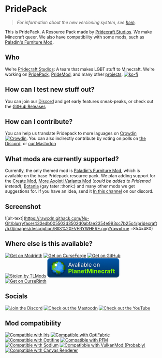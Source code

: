 <!-- Cuties -->
# PridePack
> *For information about the new versioning system, see [here](https://github.com/Pridecraft-Studios/pridepack/blob/format17/VERSIONING.md).*

This is PridePack. A Resource Pack made by [Pridecraft Studios](https://git.pridecraft.gay/). We make Minecraft queer.
We also have compatibility with some mods, such as [Paladin's Furniture Mod](https://modrinth.com/mod/paladins-furniture).
## Who
We're [Pridecraft Studios](https://pridecraft.gay): A team that makes LGBT stuff to Minecraft. We're working on [PridePack](https://git.pridecraft.gay/PridePack), [PrideMod](https://git.pridecraft.gay/PrideMod), and many other [projects](https://github.com/orgs/Pridecraft-Studios/repositories).
[![ko-fi](https://rawcdn.githack.com/intergrav/devins-badges/1aec26abb75544baec37249f42008b2fcc0e731f/assets/cozy/donate/kofi-plural_vector.svg)](https://ko-fi.com/W7W4NLJWR)
## How can I test new stuff out?
You can join our [Discord](https://discord.pridecraft.gay) and get early features sneak-peaks, or check out the [GitHub Releases](https://git.pridecraft.gay/PridePack)
## How can I contribute?
You can help us translate Pridepack to more laguages on [Crowdin](https://crowdin.com/project/pridepack/settings) [![Crowdin](https://badges.crowdin.net/pridepack/localized.svg)](https://crowdin.com/project/pridepack).
You can also indirectly contribute by voting on polls on [the Discord](https://discord.pridecraft.gay), or [our Mastodon](https://tech.lgbt/@pridecraft)
## What mods are currently supported?
Currently, the only themed mod is [Paladin's Furniture Mod](https://modrinth.com/mod/paladins-furniture), which is available on the base Pridepack resource pack.
We plan adding support for the [Create Mod](https://modrinth.com/mod/create), [More Axolotl Variants Mod](https://modrinth.com/mod/mavm) (*could be added to Pridemod instead*), [Botania](https://modrinth.com/mod/botania) (gay tater :thonk:) and many other mods we get suggestions for. If you have an idea, send it [In this channel](https://canary.discord.com/channels/1091969030694375444/1105937605838770227) on our discord.
## Screenshot
![alt-text](https://rawcdn.githack.com/Nu-Git/blurryface/433edb005503d3502d0abfae2354e993cc7b25c4/pridecraft/5.0/images/description/BIIS%20EVERYWHERE.png?raw=true =854x480)

## Where else is this available?
[![Get on Modrinth](https://rawcdn.githack.com/intergrav/devins-badges/1aec26abb75544baec37249f42008b2fcc0e731f/assets/cozy/available/modrinth_64h.png?raw=true)](https://modrinth.com/resourcepack/pridepack) [![Get on CurseForge](https://rawcdn.githack.com/intergrav/devins-badges/1aec26abb75544baec37249f42008b2fcc0e731f/assets/cozy/available/curseforge_64h.png?raw=true)](https://www.curseforge.com/minecraft/texture-packs/pride-pack) [![Get on GitHub](https://rawcdn.githack.com/intergrav/devins-badges/1aec26abb75544baec37249f42008b2fcc0e731f/assets/cozy/available/git_64h.png?raw=true)](https://github.com/Pridecraft-Studios/pridepack) [![Stolen by TLMods](https://rawcdn.githack.com/Nu-Git/blurrybadges/88c6971e38f189d9dc9393c8a4933974559c3c1d/badges/64h/Stolen%20By%20TLMods.png?raw=true)](https://tlmods.org/en/resourcepacks/pride-pack/) [![Get on PMC](https://github.com/Nu-Git/blurrybadges/blob/main/badges/64h/Avaliable%20On%20PMC.png?raw=true)](https://www.planetminecraft.com/member/canalnu/) [
![Get on CurseRinth](https://rawcdn.githack.com/Nu-Git/blurrybadges/88c6971e38f189d9dc9393c8a4933974559c3c1d/badges/64h/Avaliable%20on%20Curserinth.png?raw=true)](https://curserinth.kuylar.dev/resourcepack/respack__pride-pack)
## Socials
[![Join the Discord](https://rawcdn.githack.com/intergrav/devins-badges/1aec26abb75544baec37249f42008b2fcc0e731f/assets/cozy/social/discord-plural_64h.png?raw=true)](https://discord.pridecraft.gay) [![Check out the Mastoodn](https://rawcdn.githack.com/intergrav/devins-badges/1aec26abb75544baec37249f42008b2fcc0e731f/assets/cozy/social/mastodon-plural_64h.png?raw=true)](https://tech.lgbt/@pridecraft) [ ![Check out the YouTube](https://rawcdn.githack.com/intergrav/devins-badges/1aec26abb75544baec37249f42008b2fcc0e731f/assets/cozy/social/youtube-plural_64h.png?raw=true)](https://youtube.com/@PridecraftStudios)
## Mod compatibility
[![Compatible with Iris](https://rawcdn.githack.com/Nu-Git/questionmark-badges/88c6971e38f189d9dc9393c8a4933974559c3c1d/badges/1Xpng/Compatible%20with%20Iris%20Shaders@1x-1.png?raw=true)](https://irisshaders.net/) [![Compatible with OptiFabric](https://rawcdn.githack.com/Nu-Git/questionmark-badges/88c6971e38f189d9dc9393c8a4933974559c3c1d/badges/1Xpng/Compatible%20with%20Optifabric@1x.png?raw=true)](https://www.curseforge.com/minecraft/mc-mods/optifabric) [![Compatible with Optifine](https://github.com/Nu-Git/questionmark-badges/blob/main/badges/1Xpng/Compatible%20with%20Optifine@1x.png?raw=true)](https://optifine.net)
[![Compatible with PFM](https://github.com/Nu-Git/questionmark-badges/blob/main/badges/1Xpng/Compatible%20with%20PFM@1x.png?raw=true)](https://modrinth.com/mod/paladins-furniture) [![Compatible with Sodium](https://github.com/Nu-Git/questionmark-badges/blob/main/badges/1Xpng/Compatible%20with%20Sodium@1x.png?raw=true)](https://modrinth.com/mod/sodium)
[![Compatibble with VulkanMod (Probably)](https://github.com/Nu-Git/questionmark-badges/blob/main/pridepack-4.20/Compatible%20with%20VulkanMod.png?raw=true)](https://modrinth.com/mod/vulkanmod) [![Compatible with Canvas Renderer](https://github.com/Nu-Git/questionmark-badges/blob/main/pridepack-4.20/Compatible%20with%20Canvas.png?raw=true)](https://modrinth.com/mod/canvas)

<!--stackedit_data:
eyJoaXN0b3J5IjpbLTE2NjMzOTMzMjUsLTE1Njc1OTUwOTYsNj
E3ODYxNTcsLTMyOTAwMDg4NSwzMTI5Nzc0NiwxNTk5NDQzODY0
LC0xMjc3NDAyMzQ1LDE0ODU4MDkwMTcsLTEzNDIxMDIwOTksMT
E5NDc5MTU2M119
-->
